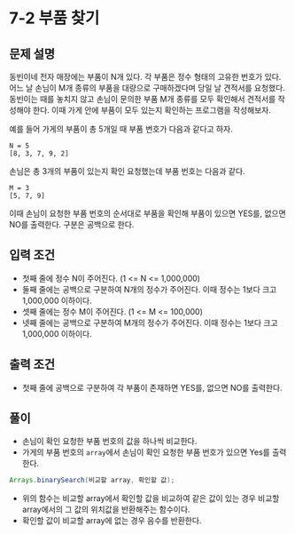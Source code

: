 # 7-2 부품 찾기
## 문제 설명
동빈이네 전자 매장에는 부품이 N개 있다. 각 부품은 정수 형태의 고유한 번호가 있다. 어느 날 손님이 M개 종류의 부품을 대량으로 구매하겠다며 당일 날 견적서를 요청했다. 동빈이는 때를 놓치지 않고 손님이 문의한 부품 M개 종류를 모두 확인해서 견적서를 작성해야 한다. 이때 가게 안에 부품이 모두 있는지 확인하는 프로그램을 작성해보자.<br>

예를 들어 가게의 부품이 총 5개일 때 부품 번호가 다음과 같다고 하자.
```
N = 5
[8, 3, 7, 9, 2]
```
손님은 총 3개의 부품이 있는지 확인 요청했는데 부품 번호는 다음과 같다.
```
M = 3
[5, 7, 9]
```
이때 손님이 요청한 부품 번호의 순서대로 부품을 확인해 부품이 있으면 YES를, 없으면 NO를 출력한다. 구분은 공백으로 한다.
## 입력 조건
- 첫째 줄에 정수 N이 주어진다. (1 <= N <= 1,000,000)
- 둘째 줄에는 공백으로 구분하여 N개의 정수가 주어진다. 이때 정수는 1보다 크고 1,000,000 이하이다.
- 셋째 줄에는 정수 M이 주어진다. (1 <= M <= 100,000)
- 넷째 줄에는 공백으로 구분하여 M개의 정수가 주어진다. 이때 정수는 1보다 크고 1,000,000 이하이다.
## 출력 조건
- 첫째 줄에 공백으로 구분하여 각 부품이 존재하면 YES를, 없으면 NO를 출력한다.
## 풀이
-  손님이 확인 요청한 부품 번호의 값을 하나씩 비교한다.
- 가게의 부품 번호의 `array`에서 손님이 확인 요청한 부품 번호가 있으면 Yes를 출력한다.
```java
Arrays.binarySearch(비교할 array, 확인할 값);
```
- 위의 함수는 비교할 array에서 확인할 값을 비교하여 같은 값이 있는 경우 비교할 array에서의 그 값의 위치값을 반환해주는 함수이다.
- 확인할 값이 비교할 array에 없는 경우 음수를 반환한다.